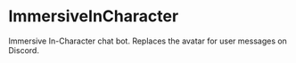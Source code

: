 # ImmersiveInCharacter
 Immersive In-Character chat bot. Replaces the avatar for user messages on Discord.
